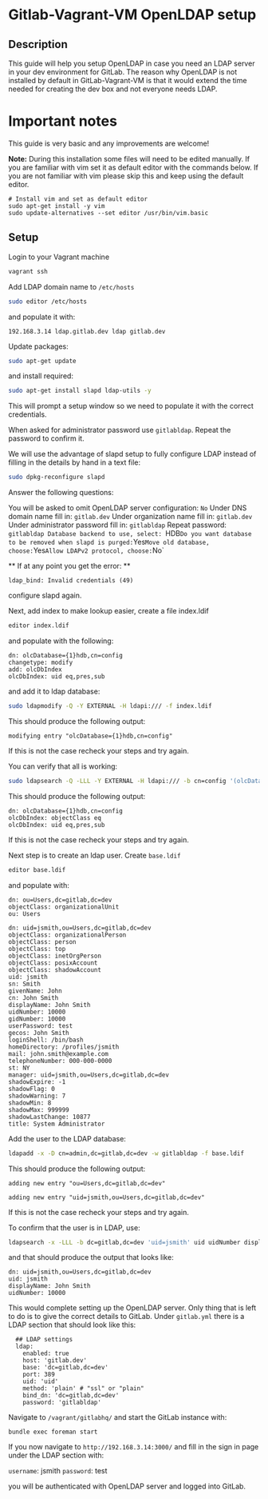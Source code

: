Gitlab-Vagrant-VM OpenLDAP setup
=================

Description
-----------

This guide will help you setup OpenLDAP in case you need an LDAP server in your dev environment for GitLab.
The reason why OpenLDAP is not installed by default in GitLab-Vagrant-VM is that it would extend the time needed for creating the dev box and not everyone needs LDAP.

# Important notes
This guide is very basic and any improvements are welcome!

**Note:**
During this installation some files will need to be edited manually.
If you are familiar with vim set it as default editor with the commands below.
If you are not familiar with vim please skip this and keep using the default editor.

    # Install vim and set as default editor
    sudo apt-get install -y vim
    sudo update-alternatives --set editor /usr/bin/vim.basic

Setup
-----------
Login to your Vagrant machine

```bash
vagrant ssh
```

Add LDAP domain name to `/etc/hosts`

```bash
sudo editor /etc/hosts
```

and populate it with:

```
192.168.3.14 ldap.gitlab.dev ldap gitlab.dev
```


Update packages:

```bash
sudo apt-get update
```

and install required:

```bash
sudo apt-get install slapd ldap-utils -y
```

This will prompt a setup window so we need to populate it with the correct credentials.

When asked for administrator password use `gitlabldap`.
Repeat the password to confirm it.

We will use the advantage of slapd setup to fully configure LDAP instead of filling in the details by hand in a text file:

```bash
sudo dpkg-reconfigure slapd
```
Answer the following questions:

You will be asked to omit OpenLDAP server configuration: `No`
Under DNS domain name fill in: `gitlab.dev`
Under organization name fill in: `gitlab.dev`
Under administrator password fill in: `gitlabldap`
Repeat password: `gitlabldap
Database backend to use, select: `HDB`
Do you want database to be removed when slapd is purged: `Yes`
Move old database, choose: `Yes`
Allow LDAPv2 protocol, choose: `No`

** If at any point you get the error: **

```
ldap_bind: Invalid credentials (49)
```

configure slapd again.

Next, add index to make lookup easier, create a file index.ldif

```bash
editor index.ldif
```

and populate with the following:

```
dn: olcDatabase={1}hdb,cn=config
changetype: modify
add: olcDbIndex
olcDbIndex: uid eq,pres,sub
```

and add it to ldap database:

```bash
sudo ldapmodify -Q -Y EXTERNAL -H ldapi:/// -f index.ldif
```

This should produce the following output:

```
modifying entry "olcDatabase={1}hdb,cn=config"
```
If this is not the case recheck your steps and try again.

You can verify that all is working:

```bash
sudo ldapsearch -Q -LLL -Y EXTERNAL -H ldapi:/// -b cn=config '(olcDatabase={1}hdb)' olcDbIndex
```
This should produce the following output:

```
dn: olcDatabase={1}hdb,cn=config
olcDbIndex: objectClass eq
olcDbIndex: uid eq,pres,sub
```
If this is not the case recheck your steps and try again.

Next step is to create an ldap user. 
Create `base.ldif` 

```bash
editor base.ldif
```

and populate with:

```
dn: ou=Users,dc=gitlab,dc=dev
objectClass: organizationalUnit
ou: Users

dn: uid=jsmith,ou=Users,dc=gitlab,dc=dev
objectClass: organizationalPerson
objectClass: person
objectClass: top
objectClass: inetOrgPerson
objectClass: posixAccount
objectClass: shadowAccount
uid: jsmith
sn: Smith
givenName: John
cn: John Smith
displayName: John Smith
uidNumber: 10000
gidNumber: 10000
userPassword: test
gecos: John Smith
loginShell: /bin/bash
homeDirectory: /profiles/jsmith
mail: john.smith@example.com
telephoneNumber: 000-000-0000
st: NY
manager: uid=jsmith,ou=Users,dc=gitlab,dc=dev
shadowExpire: -1
shadowFlag: 0
shadowWarning: 7
shadowMin: 8
shadowMax: 999999
shadowLastChange: 10877
title: System Administrator
```

Add the user to the LDAP database:

```bash
ldapadd -x -D cn=admin,dc=gitlab,dc=dev -w gitlabldap -f base.ldif
```

This should produce the following output:

```
adding new entry "ou=Users,dc=gitlab,dc=dev"

adding new entry "uid=jsmith,ou=Users,dc=gitlab,dc=dev"
```
If this is not the case recheck your steps and try again.

To confirm that the user is in LDAP, use:

```bash
ldapsearch -x -LLL -b dc=gitlab,dc=dev 'uid=jsmith' uid uidNumber displayName
```
and that should produce the output that looks like:

```
dn: uid=jsmith,ou=Users,dc=gitlab,dc=dev
uid: jsmith
displayName: John Smith
uidNumber: 10000
```
This would complete setting up the OpenLDAP server. Only thing that is left to do is to give the correct details to GitLab.
Under `gitlab.yml` there is a LDAP section that should look like this:

```
  ## LDAP settings
  ldap:
    enabled: true
    host: 'gitlab.dev'
    base: 'dc=gitlab,dc=dev'
    port: 389
    uid: 'uid'
    method: 'plain' # "ssl" or "plain"
    bind_dn: 'dc=gitlab,dc=dev'
    password: 'gitlabldap'
```

Navigate to `/vagrant/gitlabhq/` and start the GitLab instance with:

```
bundle exec foreman start
```

If you now navigate to `http://192.168.3.14:3000/` and fill in the sign in page under the LDAP section with:

`username`: jsmith
`password`: test

you will be authenticated with OpenLDAP server and logged into GitLab.

